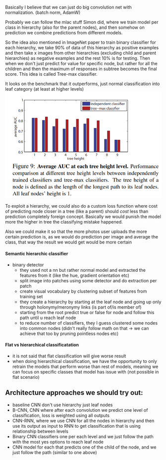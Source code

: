 Basically I believe that we can just do big convolution net with normalization. (batch norm, AdamW)

Probably we can follow the mlac stuff Simon did, where we train model per class in hierarchy (also for the parent nodes), and then somehow on prediction we combine predictions from different models.

So the idea also mentioned in ImageNet paper to train binary classifier for each hierarchy, we take 90% of data of this hierarchy as positive examples and then take x images from other hierarchies (excluding child and parent hierarchies) as negative examples and the rest 10% is for testing. Then when we don't just predict for value for specific node, but rather for all the children and then the maximum of responses in subtree becomes the final score. This idea is called Tree-max classifier.

It looks on the benchmark that it outperforms, just normal classification into leaf category (at least at higher levels)
![](assets/tree_level_acc.png)

To exploit a hierarchy, we could also do a custom loss function where cost of predicting node closer in a tree (like a parent) should _cost_ less than prediction completely foreign concept. Basically we would punish the model more the higher in tree the classifying mistake happened.

Also we could make it so that the more photos user uploads the more certain prediction is, as we would do prediction per image and average the class, that way the result we would get would be more certain

#### Semantic hierarchic classifier
- binary detector
  - they used not a nn but rather normal model and extracted the features from it (like the hue, gradient orientation etc)
  - split image into patches using some detector and do extraction per patch
  - create visual vocabulary by clustering subset of features from training set
  - they create a hierarchy by starting at the leaf node and going up only through holonymy/meronymy links (is part of/is member of)
  - starting from the root predict true or false for node and follow this path until u reach leaf node
  - to reduce number of classifiers, they I guess clustered some nodes into common nodes (didn't really follow math on that -> we can achieve that too by pruning pointless nodes etc)

#### Flat vs hierarchical classificatation
- it is not said that flat classification will give worse result
- when doing hierarchical classification, we have the opportunity to only retrain the models that perform worse than rest of models, meaning we can focus on specific classes that model has issue with (not possible in flat scenario)


## Architecture approaches we should try out:
- baseline CNN don't use hierarchy just leaf nodes
- B-CNN, CNN where after each convolution we predict one level of classification, loss is weighted using all outputs
- CNN-RNN, where we use CNN for all the nodes in hierarchy and then use its output as input to RNN to get classification that is using relationship between levels
- Binary CNN classifiers one per each level and we just follow the path with the most yes options to reach leaf node
- CNN model for each that predicts one of the child of the node, and we just follow the path (similar to one above)

